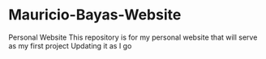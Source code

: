 # Mauricio-Bayas-Website
Personal Website
This repository is for my personal website that will serve as my first project
Updating it as I go
